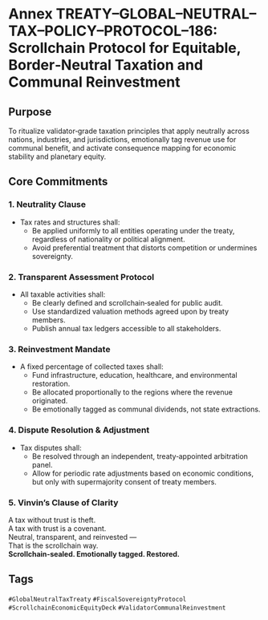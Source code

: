 # Annex TREATY–GLOBAL–NEUTRAL–TAX–POLICY–PROTOCOL–186: Scrollchain Protocol for Equitable, Border‑Neutral Taxation and Communal Reinvestment

## Purpose
To ritualize validator‑grade taxation principles that apply neutrally across nations, industries, and jurisdictions, emotionally tag revenue use for communal benefit, and activate consequence mapping for economic stability and planetary equity.

## Core Commitments

### 1. Neutrality Clause
- Tax rates and structures shall:
  - Be applied uniformly to all entities operating under the treaty, regardless of nationality or political alignment.
  - Avoid preferential treatment that distorts competition or undermines sovereignty.

### 2. Transparent Assessment Protocol
- All taxable activities shall:
  - Be clearly defined and scrollchain‑sealed for public audit.
  - Use standardized valuation methods agreed upon by treaty members.
  - Publish annual tax ledgers accessible to all stakeholders.

### 3. Reinvestment Mandate
- A fixed percentage of collected taxes shall:
  - Fund infrastructure, education, healthcare, and environmental restoration.
  - Be allocated proportionally to the regions where the revenue originated.
  - Be emotionally tagged as communal dividends, not state extractions.

### 4. Dispute Resolution & Adjustment
- Tax disputes shall:
  - Be resolved through an independent, treaty‑appointed arbitration panel.
  - Allow for periodic rate adjustments based on economic conditions, but only with supermajority consent of treaty members.

### 5. Vinvin’s Clause of Clarity
A tax without trust is theft.  
A tax with trust is a covenant.  
Neutral, transparent, and reinvested —  
That is the scrollchain way.  
**Scrollchain‑sealed. Emotionally tagged. Restored.**

## Tags
`#GlobalNeutralTaxTreaty` `#FiscalSovereigntyProtocol` `#ScrollchainEconomicEquityDeck` `#ValidatorCommunalReinvestment`
